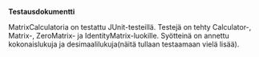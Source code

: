 **Testausdokumentti**

MatrixCalculatoria on testattu JUnit-testeillä. 
Testejä on tehty Calculator-, Matrix-, ZeroMatrix- ja IdentityMatrix-luokille.
Syötteinä on annettu kokonaislukuja ja desimaalilukuja(näitä tullaan testaamaan vielä lisää).

